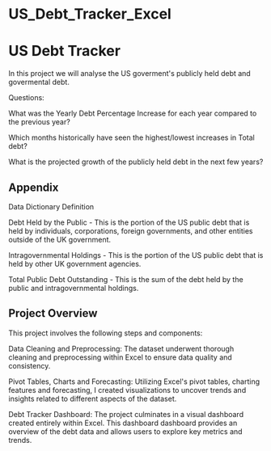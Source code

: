 # US_Debt_Tracker_Excel

# US Debt Tracker

In this project we will analyse the US goverment's publicly held debt and govermental debt.

Questions:

What was the Yearly Debt Percentage Increase for each year compared to the previous year?

Which months historically have seen the highest/lowest increases in Total debt?

What is the projected growth of the publicly held debt in the next few years?



## Appendix

Data Dictionary	Definition

Debt Held by the Public - This is the portion of the US public debt that is held by individuals, corporations, foreign governments, and other entities outside of the UK government.

Intragovernmental Holdings - This is the portion of the US public debt that is held by other UK government agencies.

Total Public Debt Outstanding - This is the sum of the debt held by the public and intragovernmental holdings.

## Project Overview

This project involves the following steps and components:

Data Cleaning and Preprocessing: The dataset underwent thorough cleaning and preprocessing within Excel to ensure data quality and consistency.

Pivot Tables, Charts and Forecasting: Utilizing Excel's pivot tables, charting features and forecasting, I created visualizations to uncover trends and insights related to different aspects of the dataset.

Debt Tracker Dashboard: The project culminates in a visual dashboard created entirely within Excel. This dashboard dashboard provides an overview of the debt data and allows users to explore key metrics and trends.
